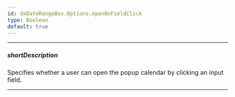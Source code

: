 ```yaml
---
id: dxDateRangeBox.Options.openOnFieldClick
type: Boolean
default: true
---
```

---
##### shortDescription
Specifies whether a user can open the popup calendar by clicking an input field. 

---
